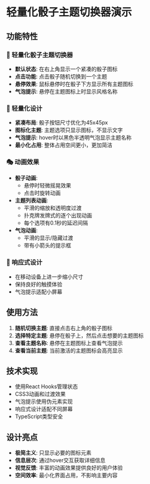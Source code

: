 # 轻量化骰子主题切换器演示

## 功能特性

### 🎲 轻量化骰子主题切换器
- **默认状态**: 在右上角显示一个紧凑的骰子图标
- **点击功能**: 点击骰子随机切换到一个主题
- **悬停效果**: 鼠标悬停时在骰子下方显示所有主题图标
- **气泡提示**: 悬停在主题图标上时显示风格名称

### 🎨 轻量化设计
- **紧凑布局**: 骰子按钮尺寸优化为45x45px
- **图标化主题**: 主题选项只显示图标，不显示文字
- **气泡提示**: hover时以黑色半透明气泡显示主题名称
- **最小化占用**: 整体占用空间更小，更加简洁

### 🎭 动画效果
- **骰子动画**: 
  - 悬停时轻微摇晃效果
  - 点击时旋转动画
- **主题列表动画**:
  - 平滑的缩放和透明度过渡
  - 扑克牌发牌式的逐个出现动画
  - 每个选项有0.1秒的延迟间隔
- **气泡动画**:
  - 平滑的显示/隐藏过渡
  - 带有小箭头的提示框

### 📱 响应式设计
- 在移动设备上进一步缩小尺寸
- 保持良好的触摸体验
- 气泡提示适配小屏幕

## 使用方法

1. **随机切换主题**: 直接点击右上角的骰子图标
2. **选择特定主题**: 悬停在骰子上，然后点击想要的主题图标
3. **查看主题名称**: 悬停在主题图标上查看气泡提示
4. **查看当前主题**: 当前激活的主题图标会高亮显示

## 技术实现

- 使用React Hooks管理状态
- CSS3动画和过渡效果
- 气泡提示使用伪元素实现
- 响应式设计适配不同屏幕
- TypeScript类型安全

## 设计亮点

- **极简主义**: 只显示必要的图标元素
- **信息层次**: 通过hover交互获取详细信息
- **视觉反馈**: 丰富的动画效果提供良好的用户体验
- **空间效率**: 最小化界面占用，不影响主要内容
